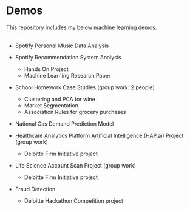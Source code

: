 # Demos
This repository includes my below machine learning demos. <br/> <br/>
* Spotify Personal Music Data Analysis <br/>

* Spotify Recommendation System Analysis <br/>
  - Hands On Project 
  - Machine Learning Research Paper
  
* School Homework Case Studies (group work: 2 people) 
  - Clustering and PCA for wine 
  - Market Segmentation
  - Association Rules for grocery purchases <br/> 

* National Gas Demand Prediction Model

* Healthcare Analytics Platform Artificial Intelligence (HAP.ai) Project (group work)
  - Deloitte Firm Initiative project

* Life Science Account Scan Project (group work)
  - Deloitte Firm Initiative project

* Fraud Detection
  - Deloitte Hackathon Competition project


